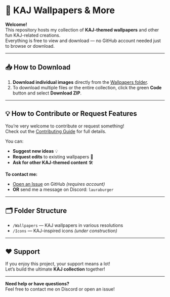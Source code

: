 # 🌟 KAJ Wallpapers & More

**Welcome!**  
This repository hosts my collection of **KAJ-themed wallpapers** and other fun KAJ-related creations.  
Everything is free to view and download — no GitHub account needed just to browse or download.

---

## 📥 How to Download

1. **Download individual images** directly from the [Wallpapers folder](https://github.com/fallingstar12366/kaj-community-art/tree/master/BlazorApp4/wwwroot/Wallpapers).  
2. To download multiple files or the entire collection, click the green **Code** button and select **Download ZIP**.

---

## 💡 How to Contribute or Request Features

You’re very welcome to contribute or request something!  
Check out the [Contributing Guide](CONTRIBUTING.md) for full details.

You can:

- **Suggest new ideas** 💡  
- **Request edits** to existing wallpapers 🎨  
- **Ask for other KAJ-themed content** 🛠  

**To contact me:**  
- [Open an Issue](../../issues) on GitHub *(requires account)*  
- **OR** send me a message on Discord: `lauraburger`

---

## 🗂 Folder Structure

- `/Wallpapers` — KAJ wallpapers in various resolutions  
- `/Icons` — KAJ-inspired icons *(under construction)*  

---

## ❤️ Support

If you enjoy this project, your support means a lot!  
Let’s build the ultimate **KAJ collection** together!

---

**Need help or have questions?**  
Feel free to contact me on Discord or open an issue!
